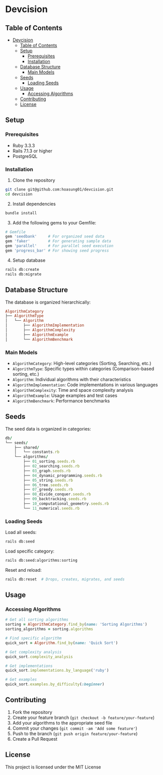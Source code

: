 # Devcision

## Table of Contents

- [Devcision](#devcision)
  - [Table of Contents](#table-of-contents)
  - [Setup](#setup)
    - [Prerequisites](#prerequisites)
    - [Installation](#installation)
  - [Database Structure](#database-structure)
    - [Main Models](#main-models)
  - [Seeds](#seeds)
    - [Loading Seeds](#loading-seeds)
  - [Usage](#usage)
    - [Accessing Algorithms](#accessing-algorithms)
  - [Contributing](#contributing)
  - [License](#license)

## Setup

### Prerequisites

- Ruby 3.3.3
- Rails 7.1.3 or higher
- PostgreSQL

### Installation

1. Clone the repository

```bash
git clone git@github.com:hoasung01/devcision.git
cd devcision
```

2. Install dependencies

```bash
bundle install
```

3. Add the following gems to your Gemfile:

```ruby
# Gemfile
gem 'seedbank'     # For organized seed data
gem 'faker'        # For generating sample data
gem 'parallel'     # For parallel seed execution
gem 'progress_bar' # For showing seed progress
```

4. Setup database

```bash
rails db:create
rails db:migrate
```

## Database Structure

The database is organized hierarchically:

```ruby
AlgorithmCategory
├── AlgorithmType
│   └── Algorithm
│       ├── AlgorithmImplementation
│       ├── AlgorithmComplexity
│       ├── AlgorithmExample
│       └── AlgorithmBenchmark
```

### Main Models

- `AlgorithmCategory`: High-level categories (Sorting, Searching, etc.)
- `AlgorithmType`: Specific types within categories (Comparison-based sorting, etc.)
- `Algorithm`: Individual algorithms with their characteristics
- `AlgorithmImplementation`: Code implementations in various languages
- `AlgorithmComplexity`: Time and space complexity analysis
- `AlgorithmExample`: Usage examples and test cases
- `AlgorithmBenchmark`: Performance benchmarks

## Seeds

The seed data is organized in categories:

```ruby
db/
└── seeds/
    ├── shared/
    │   └── constants.rb
    └── algorithms/
        ├── 01_sorting.seeds.rb
        ├── 02_searching.seeds.rb
        ├── 03_graph.seeds.rb
        ├── 04_dynamic_programming.seeds.rb
        ├── 05_string.seeds.rb
        ├── 06_tree.seeds.rb
        ├── 07_greedy.seeds.rb
        ├── 08_divide_conquer.seeds.rb
        ├── 09_backtracking.seeds.rb
        ├── 10_computational_geometry.seeds.rb
        └── 11_numerical.seeds.rb
```

### Loading Seeds

Load all seeds:

```bash
rails db:seed
```

Load specific category:

```bash
rails db:seed:algorithms:sorting
```

Reset and reload:

```bash
rails db:reset  # Drops, creates, migrates, and seeds
```

## Usage

### Accessing Algorithms

```ruby
# Get all sorting algorithms
sorting = AlgorithmCategory.find_by(name: 'Sorting Algorithms')
sorting_algorithms = sorting.algorithms

# Find specific algorithm
quick_sort = Algorithm.find_by(name: 'Quick Sort')

# Get complexity analysis
quick_sort.complexity_analysis

# Get implementations
quick_sort.implementations.by_language('ruby')

# Get examples
quick_sort.examples.by_difficulty(:beginner)
```

## Contributing

1. Fork the repository
2. Create your feature branch (`git checkout -b feature/your-feature`)
3. Add your algorithms to the appropriate seed file
4. Commit your changes (`git commit -am 'Add some feature'`)
5. Push to the branch (`git push origin feature/your-feature`)
6. Create a Pull Request

## License

This project is licensed under the MIT License
